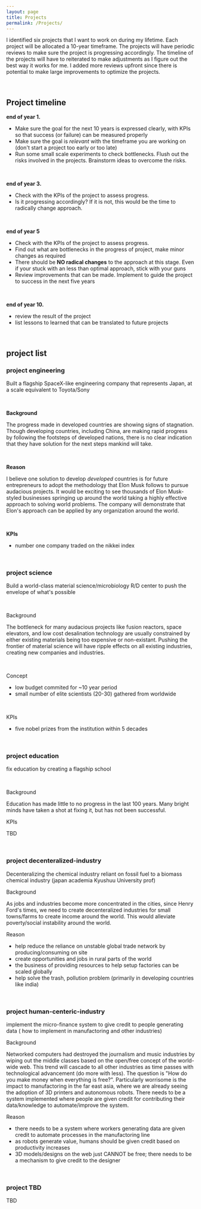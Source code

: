 ```yaml
---
layout: page
title: Projects
permalink: /Projects/
---
```


I identified six projects that I want to work on during my lifetime. Each project will be allocated a 10-year timeframe. The projects will have periodic reviews to make sure the project is progressing accordingly. The timeline of the projects will have to reiterated to make adjustments as I figure out the best way it works for me. I added more reviews upfront since there is potential to make large improvements to optimize the projects. 

&nbsp;

## Project timeline

**end of year 1.** 
- Make sure the goal for the next 10 years is expressed clearly, with KPIs so that success (or failure) can be measured properly
- Make sure the goal is *relevant* with the timeframe you are working on (don't start a project too early or too late)
- Run some small scale experiments to check bottlenecks. Flush out the risks involved in the projects. Brainstorm ideas to overcome the risks. 

&nbsp;

**end of year 3.**
- Check with the KPIs of the project to assess progress.
- Is it progressing accordingly? If it is not, this would be the time to radically change approach. 

&nbsp;

**end of year 5**
- Check with the KPIs of the project to assess progress.
- Find out what are bottlenecks in the progress of project, make minor changes as required
- There should be **NO radical changes** to the approach at this stage. Even if your stuck with an less than optimal approach, stick with your guns
- Review improvements that can be made. Implement to guide the project to success in the next five years

&nbsp;

**end of year 10.** 
- review the result of the project
- list lessons to learned that can be translated to future projects

&nbsp;

## project list

### project engineering

Built a flagship SpaceX-like engineering company that represents Japan, at a scale equivalent to Toyota/Sony

&nbsp;

**Background**

The progress made in developed countries are showing signs of stagnation. Though developing countries, including China, are making rapid progress by following the footsteps of developed nations, there is no clear indication that they have solution for the next steps mankind will take. 

&nbsp;

**Reason**

I believe one solution to develop *developed* countries is for future entrepreneurs to adopt the methodology that Elon Musk follows to pursue audacious projects. It would be exciting to see thousands of Elon Musk-styled businesses springing up around the world taking a highly effective approach to solving world problems. The company will demonstrate that Elon's approach can be applied by any organization around the world. 

&nbsp;

**KPIs**

- number one company traded on the nikkei index

&nbsp;


### project science

Build a world-class material science/microbiology R/D center to push the envelope of what's possible

&nbsp;

Background

The bottleneck for many audacious projects like fusion reactors, space elevators, and low cost desalination technology are usually constrained by either existing materials being too expensive or non-existant. Pushing the frontier of material science will have ripple effects on all existing industries, creating new companies and industries. 

&nbsp;

Concept

- low budget commited for ~10 year period
- small number of elite scientists (20-30) gathered from worldwide 

&nbsp;

KPIs

- five nobel prizes from the institution within 5 decades 

&nbsp;

### project education

fix education by creating a flagship school 

&nbsp;

Background

Education has made little to no progress in the last 100 years. Many bright minds have taken a shot at fixing it, but has not been successful. 

KPIs

TBD

&nbsp;

### project decenteralized-industry

Decenteralizing the chemical industry reliant on fossil fuel to a biomass chemical industry (japan academia Kyushuu University prof)

Background

As jobs and industries become more concentrated in the cities, since Henry Ford's times, we need to create decenteralized industries for small towns/farms to create income around the world. This would alleviate poverty/social instability around the world. 

Reason

- help reduce the reliance on unstable global trade network by producing/consuming on site
- create opportunities and jobs in rural parts of the world
- the business of providing resources to help setup factories can be scaled globally 
- help solve the trash, pollution problem (primarily in developing countries like india)

&nbsp;

### project human-centeric-industry

implement the micro-finance system to give credit to people generating data ( how to implement in manufactoring and other industries)

Background

Networked computers had destroyed the journalism and music industries by wiping out the middle classes based on the open/free concept of the world-wide web. This trend will cascade to all other industries as time passes with technological advancement (do more with less). The question is "How do you make money when everything is free?". Particularly worrisome is the impact to manufactoring in the far east asia, where we are already seeing the adoption of 3D printers and autonomous robots. There needs to be a system implemented where people are given credit for contributing their data/knowledge to automate/improve the system. 

Reason

- there needs to be a system where workers generating data are given credit to automate processes in the manufactoring line
- as robots generate value, humans should be given credit based on productivity increases
- 3D models/designs on the web just CANNOT be free; there needs to be a mechanism to give credit to the designer

&nbsp;

### project TBD 

TBD
